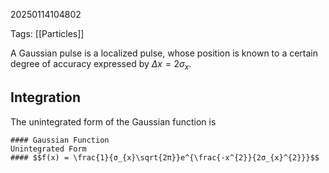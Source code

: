 20250114104802

Tags: [[Particles]]

A Gaussian pulse is a localized pulse, whose position is known to a certain degree of accuracy expressed by $Δx = 2σ_{x}$.

## Integration
The unintegrated form of the Gaussian function is 
```ad-formula
#### Gaussian Function
Unintegrated Form
#### $$f(x) = \frac{1}{σ_{x}\sqrt{2π}}e^{\frac{-x^{2}}{2σ_{x}^{2}}}$$
```

